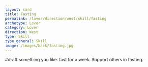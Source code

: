 ```yaml
---
layout: card
title: Fasting
permalink: /lover/direction/west/skill/fasting
archetype: Lover
category: Lover
direction: West
type: Skill
type_general: Skill
image: /images/back/fasting.jpg
---
```

#draft something you like. fast for a week. Support others in fasting. 
